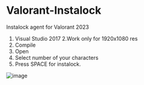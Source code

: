 # Valorant-Instalock
Instalock agent for Valorant 2023

1. Visual Studio 2017
2.Work only for 1920x1080 res
3. Compile
4. Open
5. Select number of your characters
6. Press SPACE for instalock.

![image](https://user-images.githubusercontent.com/6683056/211718348-c92d53d0-b533-49b5-a8c8-af15e193f0e0.png)
